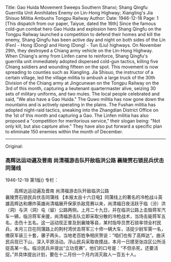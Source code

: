 Title: Gao Huida Movement Sweeps Southern Shanxi; Shang Qingfu Guerrilla Unit Annihilates Enemy on Lin-Hong Highway; Xiangling's Jia Shisuo Militia Ambushs Tongpu Railway
Author:
Date: 1946-12-18
Page: 1
[This dispatch from our paper, Taiyue, dated the 16th] Since the famous cold-gun combat hero Gao Huida and explosion hero Shang Qingfu on the Tongpu Railway launched a competition to defend their homes and kill the enemy, Shang Qingfu has been active day and night on both sides of the Lin (Fen) - Hong (Dong) and Hong (Dong) - Tun (Liu) highways. On November 29th, they destroyed a Chiang army vehicle on the Lin-Hong Highway. When Chiang's army from Linfen came to reinforce, Shang Qingfu's guerrilla unit immediately adopted dispersed cold-gun tactics, killing five Chiang soldiers and wounding fifteen on the spot. This movement is now spreading to counties such as Xiangling. Jia Shisuo, the instructor of a certain village, led the village militia to ambush a large truck of the 30th Division of the Chiang army at Jingcunwan on the Tongpu Railway on the 3rd of this month, capturing a lieutenant quartermaster alive, seizing 30 sets of military uniforms, and two mules. The local people celebrated and said, "We also have a Gao Huida." The Quwo militia has now gone down the mountains and is actively operating in the plains. The Fushan militia has adopted night-raid tactics, sneaking into the Zhangdian District Office on the 1st of this month and capturing a Gao. The Linfen militia has also proposed a "competition for meritorious service," their slogan being: "Not only kill, but also capture alive." They have also put forward a specific plan to eliminate 150 enemies within the month of December.



<hr /> 

Original: 


### 高辉达运动遍及晋南  尚清福游击队歼敌临洪公路  襄陵贾石锁民兵伏击同蒲线

1946-12-18
第1版()
专栏：

　　高辉达运动遍及晋南
    尚清福游击队歼敌临洪公路   
    襄陵贾石锁民兵伏击同蒲线
    【本报太岳十六日电】同蒲线上的著名的冷枪战斗英雄高辉达和爆炸英雄尚清福展开保家杀敌竞赛以来，尚清福日夜活跃于临（汾）洪（洞）与洪（洞）屯（留）公路两侧。上月二十九日，并在临洪公路上击毁蒋军汽车一辆，临汾蒋军来援，尚清福游击队立即采取分散的冷枪战术，当场击毙蒋军五名，击伤十五名。这一运动现正普及到襄陵等县，某村指导员贾石锁率领全村民兵，本月三日在同蒲路上的荆村湾伏击蒋军三十师一辆大车，活捉少尉军需一名，缴获军装三十套，骡子两头，当地老百姓争相庆贺说：“咱们也有了高辉达”。曲沃民兵现已下山，深入平原活动。浮山民兵采取夜摸战，本月一日摸至张店区公所活捉高某一名。临汾民兵并提出“立功竞赛”，他们的口号是：“不但杀死，还要活捉。”并具体提出计划，要在十二月份一个月内消灭敌人一百五十人。
